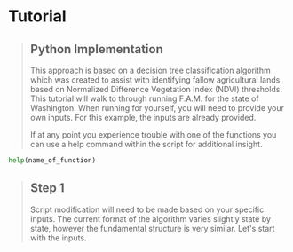 # Tutorial
>
>
> ## Python Implementation
> This approach is based on a decision tree classification algorithm which was created to assist with identifying fallow agricultural lands based on Normalized Difference Vegetation Index (NDVI) thresholds. This tutorial will walk to through running F.A.M. for the state of Washington. When running for yourself, you will need to provide your own inputs. For this example, the inputs are already provided.
>
> If at any point you experience trouble with one of the functions you can use a help command within the script for additional insight.
```python
help(name_of_function)
```
>
> ## Step 1
> Script modification will need to be made based on your specific inputs. The current format of the algorithm varies slightly state by state, however the fundamental structure is very similar. Let's start with the inputs.
>
>